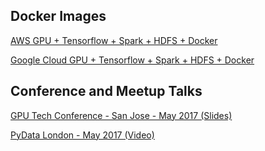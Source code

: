 ## Docker Images
[AWS GPU + Tensorflow + Spark + HDFS + Docker](aws-gpu.md)

[Google Cloud GPU + Tensorflow + Spark + HDFS + Docker](gcp-gpu.md)

## Conference and Meetup Talks
[GPU Tech Conference - San Jose - May 2017 (Slides)](https://www.slideshare.net/cfregly/high-performance-distributed-tensorflow-with-gpus-nvidia-gpu-tech-conference-may-08-2017)

[PyData London - May 2017 (Video)](https://www.youtube.com/watch?v=TuGszWtR0ss)
